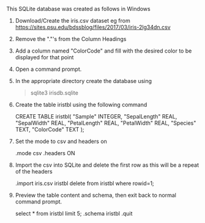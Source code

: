 This SQLite database was created as follows in Windows

1.  Download/Create the iris.csv dataset eg from https://sites.psu.edu/bdssblog/files/2017/03/iris-2lg34dn.csv
2.  Remove the "."'s from the Column Headings
3.  Add a column named "ColorCode" and fill with the desired color to be displayed for that point
4.  Open a command prompt.
5.  In the appropriate directory create the database using 
    
    >sqlite3 irisdb.sqlite
    
6.  Create the table iristbl using the following command
    
    CREATE TABLE iristbl(
	    "Sample" INTEGER,
	    "SepalLength" REAL,
	    "SepalWidth" REAL,
	    "PetalLength" REAL,
	    "PetalWidth" REAL,
	    "Species" TEXT,
	    "ColorCode" TEXT
    );
    
7.  Set the mode to csv and headers on

    .mode csv
    .headers ON
    
8.  Import the csv into SQLite and delete the first row as this will be a repeat of the headers

    .import iris.csv iristbl
    delete from iristbl where rowid=1;

9.  Preview the table content and schema, then exit back to normal command prompt.
    
    select * from iristbl limit 5;
    .schema iristbl
    .quit 
